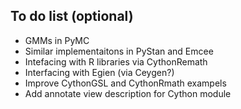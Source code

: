To do list (optional)
----------------------------------------

* GMMs in PyMC
* Similar implementaitons in PyStan and Emcee
* Intefacing with R libraries via CythonRemath
* Interfacing with Egien (via Ceygen?)
* Improve CythonGSL and CythonRmath exampels
* Add annotate view description for Cython module
